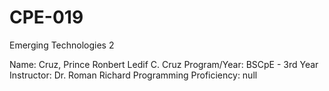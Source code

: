 # CPE-019
Emerging Technologies 2 

Name: Cruz, Prince Ronbert Ledif C. Cruz
Program/Year: BSCpE - 3rd Year
Instructor: Dr. Roman Richard
Programming Proficiency: null

